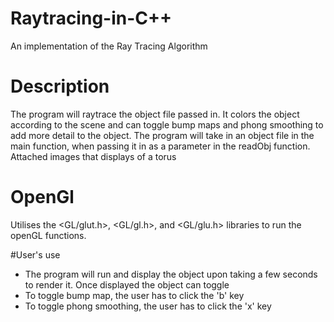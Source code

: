 # Raytracing-in-C++
An implementation of the Ray Tracing Algorithm

# Description
The program will raytrace the object file passed in. It colors the object according to the scene and can toggle
bump maps and phong smoothing to add more detail to the object. The program will take in an object file in the main 
function, when passing it in as a parameter in the readObj function. Attached images that displays of a torus

# OpenGl
Utilises the <GL/glut.h>, <GL/gl.h>, and <GL/glu.h> libraries to run the openGL functions.

#User's use
* The program will run and display the object upon taking a few seconds to render it. Once
displayed the object can toggle
* To toggle bump map, the user has to click the 'b' key
* To toggle phong smoothing, the user has to click the 'x' key
